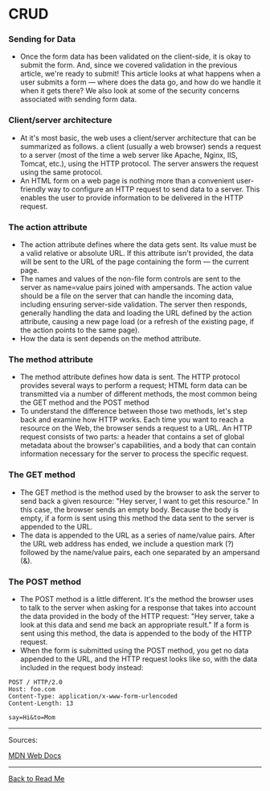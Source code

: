 # CRUD

### Sending for Data

- Once the form data has been validated on the client-side, it is okay to submit the form. And, since we covered validation in the previous article, we're ready to submit! This article looks at what happens when a user submits a form — where does the data go, and how do we handle it when it gets there? We also look at some of the security concerns associated with sending form data.

### Client/server architecture

- At it's most basic, the web uses a client/server architecture that can be summarized as follows. a client (usually a web browser) sends a request to a server (most of the time a web server like Apache, Nginx, IIS, Tomcat, etc.), using the HTTP protocol. The server answers the request using the same protocol.
- An HTML form on a web page is nothing more than a convenient user-friendly way to configure an HTTP request to send data to a server. This enables the user to provide information to be delivered in the HTTP request.

### The action attribute

- The action attribute defines where the data gets sent. Its value must be a valid relative or absolute URL. If this attribute isn't provided, the data will be sent to the URL of the page containing the form — the current page.
- The names and values of the non-file form controls are sent to the server as name=value pairs joined with ampersands. The action value should be a file on the server that can handle the incoming data, including ensuring server-side validation. The server then responds, generally handling the data and loading the URL defined by the action attribute, causing a new page load (or a refresh of the existing page, if the action points to the same page).
- How the data is sent depends on the method attribute.

### The method attribute

- The method attribute defines how data is sent. The HTTP protocol provides several ways to perform a request; HTML form data can be transmitted via a number of different methods, the most common being the GET method and the POST method
- To understand the difference between those two methods, let's step back and examine how HTTP works. Each time you want to reach a resource on the Web, the browser sends a request to a URL. An HTTP request consists of two parts: a header that contains a set of global metadata about the browser's capabilities, and a body that can contain information necessary for the server to process the specific request.

### The GET method

- The GET method is the method used by the browser to ask the server to send back a given resource: "Hey server, I want to get this resource." In this case, the browser sends an empty body. Because the body is empty, if a form is sent using this method the data sent to the server is appended to the URL.
- The data is appended to the URL as a series of name/value pairs. After the URL web address has ended, we include a question mark (?) followed by the name/value pairs, each one separated by an ampersand (&).

### The POST method
- The POST method is a little different. It's the method the browser uses to talk to the server when asking for a response that takes into account the data provided in the body of the HTTP request: "Hey server, take a look at this data and send me back an appropriate result." If a form is sent using this method, the data is appended to the body of the HTTP request.
- When the form is submitted using the POST method, you get no data appended to the URL, and the HTTP request looks like so, with the data included in the request body instead:
```
POST / HTTP/2.0
Host: foo.com
Content-Type: application/x-www-form-urlencoded
Content-Length: 13

say=Hi&to=Mom
```
---

Sources:

[MDN Web Docs](https://developer.mozilla.org/en-US/docs/Learn/Forms/Sending_and_retrieving_form_data)

---

[Back to Read Me](../README.md)
